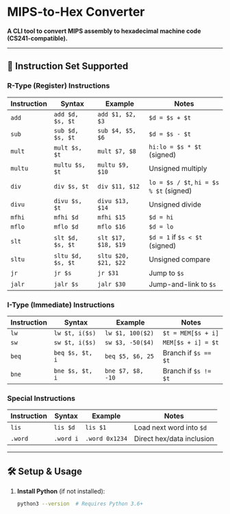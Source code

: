 # MIPS-to-Hex Converter  
**A CLI tool to convert MIPS assembly to hexadecimal machine code (CS241-compatible).**  

---

## 📜 Instruction Set Supported  
### R-Type (Register) Instructions  
| Instruction | Syntax          | Example           | Notes                     |
|-------------|-----------------|-------------------|---------------------------|
| `add`       | `add $d, $s, $t`| `add $1, $2, $3`  | `$d = $s + $t`            |
| `sub`       | `sub $d, $s, $t`| `sub $4, $5, $6`  | `$d = $s - $t`            |
| `mult`      | `mult $s, $t`   | `mult $7, $8`     | `hi:lo = $s * $t` (signed)|
| `multu`     | `multu $s, $t`  | `multu $9, $10`   | Unsigned multiply         |
| `div`       | `div $s, $t`    | `div $11, $12`    | `lo = $s / $t`, `hi = $s % $t` (signed) |
| `divu`      | `divu $s, $t`   | `divu $13, $14`   | Unsigned divide           |
| `mfhi`      | `mfhi $d`       | `mfhi $15`        | `$d = hi`                 |
| `mflo`      | `mflo $d`       | `mflo $16`        | `$d = lo`                 |
| `slt`       | `slt $d, $s, $t`| `slt $17, $18, $19`| `$d = 1` if `$s < $t` (signed) |
| `sltu`      | `sltu $d, $s, $t`| `sltu $20, $21, $22`| Unsigned compare        |
| `jr`        | `jr $s`         | `jr $31`          | Jump to `$s`              |
| `jalr`      | `jalr $s`       | `jalr $30`        | Jump-and-link to `$s`     |

### I-Type (Immediate) Instructions  
| Instruction | Syntax          | Example           | Notes                     |
|-------------|-----------------|-------------------|---------------------------|
| `lw`        | `lw $t, i($s)`  | `lw $1, 100($2)`  | `$t = MEM[$s + i]`        |
| `sw`        | `sw $t, i($s)`  | `sw $3, -50($4)`  | `MEM[$s + i] = $t`        |
| `beq`       | `beq $s, $t, i` | `beq $5, $6, 25`  | Branch if `$s == $t`      |
| `bne`       | `bne $s, $t, i` | `bne $7, $8, -10` | Branch if `$s != $t`      |

### Special Instructions  
| Instruction | Syntax       | Example          | Notes                     |
|-------------|--------------|------------------|---------------------------|
| `lis`       | `lis $d`     | `lis $1`         | Load next word into `$d`   |
| `.word`     | `.word i`    | `.word 0x1234`   | Direct hex/data inclusion  |

---

## 🛠️ Setup & Usage  

1. **Install Python** (if not installed):  
   ```bash
   python3 --version  # Requires Python 3.6+
